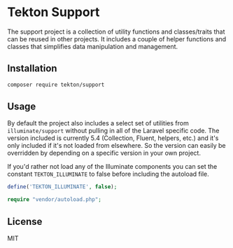 Tekton Support
==============

The support project is a collection of utility functions and classes/traits that can be reused in other projects. It includes a couple of helper functions and classes that simplifies data manipulation and management.

## Installation

```sh
composer require tekton/support
```

## Usage

By default the project also includes a select set of utilities from `illuminate/support` without pulling in all of the Laravel specific code. The version included is currently 5.4 (Collection, Fluent, helpers, etc.) and it's only included if it's not loaded from elsewhere. So the version can easily be overridden by depending on a specific version in your own project.

If you'd rather not load any of the Illuminate components you can set the constant `TEKTON_ILLUMINATE` to false before including the autoload file.

```php
define('TEKTON_ILLUMINATE', false);

require "vendor/autoload.php";
```

## License

MIT
